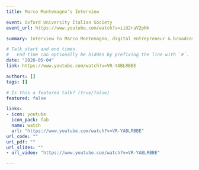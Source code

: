 ```yaml
---
title: Marco Montemagno's Interview 

event: Oxford University Italian Society
event_url: https://www.youtube.com/watch?v=iiU2raV2pNk

summary: Interview to Marco Montemagno, digital entrepreneur & broadcaster, founder of Slashers, 4books, and The Update.

# Talk start and end times.
#   End time can optionally be hidden by prefixing the line with `#`.
date: "2020-05-04"
link: https://www.youtube.com/watch?v=VR-YABLRBBE

authors: []
tags: []

# Is this a featured talk? (true/false)
featured: false

links:
- icon: youtube
  icon_pack: fab
  name: watch
  url: "https://www.youtube.com/watch?v=VR-YABLRBBE"
url_code: ""
url_pdf: ""
url_slides: ""
- url_video: "https://www.youtube.com/watch?v=VR-YABLRBBE"

---
```

